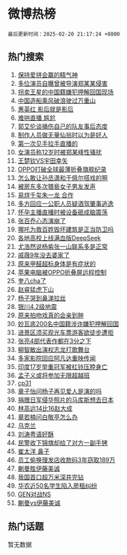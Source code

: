 # 微博热榜

`最后更新时间：2025-02-20 21:17:24 +0800`

## 热门搜索

1. [保持爱拼会赢的精气神](https://m.weibo.cn/search?containerid=100103type%3D1%26t%3D10%26q%3D%23%E4%BF%9D%E6%8C%81%E7%88%B1%E6%8B%BC%E4%BC%9A%E8%B5%A2%E7%9A%84%E7%B2%BE%E6%B0%94%E7%A5%9E%23&stream_entry_id=51&isnewpage=1&extparam=seat%3D1%26cate%3D10103%26q%3D%2523%25E4%25BF%259D%25E6%258C%2581%25E7%2588%25B1%25E6%258B%25BC%25E4%25BC%259A%25E8%25B5%25A2%25E7%259A%2584%25E7%25B2%25BE%25E6%25B0%2594%25E7%25A5%259E%2523%26pos%3D0%26stream_entry_id%3D51%26c_type%3D51%26filter_type%3Drealtimehot%26dgr%3D0%26display_time%3D1740057443%26pre_seqid%3D1740057443731023376874)
1. [多位演员自曝曾被导演郑某某侵害](https://m.weibo.cn/search?containerid=100103type%3D1%26t%3D10%26q%3D%23%E5%A4%9A%E4%BD%8D%E6%BC%94%E5%91%98%E8%87%AA%E6%9B%9D%E6%9B%BE%E8%A2%AB%E5%AF%BC%E6%BC%94%E9%83%91%E6%9F%90%E6%9F%90%E4%BE%B5%E5%AE%B3%23&stream_entry_id=31&isnewpage=1&extparam=seat%3D1%26cate%3D5001%26q%3D%2523%25E5%25A4%259A%25E4%25BD%258D%25E6%25BC%2594%25E5%2591%2598%25E8%2587%25AA%25E6%259B%259D%25E6%259B%25BE%25E8%25A2%25AB%25E5%25AF%25BC%25E6%25BC%2594%25E9%2583%2591%25E6%259F%2590%25E6%259F%2590%25E4%25BE%25B5%25E5%25AE%25B3%2523%26dgr%3D0%26stream_entry_id%3D31%26flag%3D2%26pos%3D0%26filter_type%3Drealtimehot%26realpos%3D1%26lcate%3D5001%26c_type%3D31%26band_rank%3D1%26display_time%3D1740057443%26pre_seqid%3D1740057443731023376874)
1. [拐卖王星的中国籍嫌犯押解回国现场](https://m.weibo.cn/search?containerid=100103type%3D1%26t%3D10%26q%3D%23%E6%8B%90%E5%8D%96%E7%8E%8B%E6%98%9F%E7%9A%84%E4%B8%AD%E5%9B%BD%E7%B1%8D%E5%AB%8C%E7%8A%AF%E6%8A%BC%E8%A7%A3%E5%9B%9E%E5%9B%BD%E7%8E%B0%E5%9C%BA%23&stream_entry_id=31&isnewpage=1&extparam=seat%3D1%26cate%3D5001%26q%3D%2523%25E6%258B%2590%25E5%258D%2596%25E7%258E%258B%25E6%2598%259F%25E7%259A%2584%25E4%25B8%25AD%25E5%259B%25BD%25E7%25B1%258D%25E5%25AB%258C%25E7%258A%25AF%25E6%258A%25BC%25E8%25A7%25A3%25E5%259B%259E%25E5%259B%25BD%25E7%258E%25B0%25E5%259C%25BA%2523%26dgr%3D0%26stream_entry_id%3D31%26flag%3D1%26pos%3D1%26filter_type%3Drealtimehot%26realpos%3D2%26lcate%3D5001%26c_type%3D31%26band_rank%3D2%26display_time%3D1740057443%26pre_seqid%3D1740057443731023376874)
1. [中国造船乘风破浪驶过万重山](https://m.weibo.cn/search?containerid=100103type%3D1%26t%3D10%26q%3D%23%E4%B8%AD%E5%9B%BD%E9%80%A0%E8%88%B9%E4%B9%98%E9%A3%8E%E7%A0%B4%E6%B5%AA%E9%A9%B6%E8%BF%87%E4%B8%87%E9%87%8D%E5%B1%B1%23&stream_entry_id=31&isnewpage=1&extparam=seat%3D1%26cate%3D5001%26q%3D%2523%25E4%25B8%25AD%25E5%259B%25BD%25E9%2580%25A0%25E8%2588%25B9%25E4%25B9%2598%25E9%25A3%258E%25E7%25A0%25B4%25E6%25B5%25AA%25E9%25A9%25B6%25E8%25BF%2587%25E4%25B8%2587%25E9%2587%258D%25E5%25B1%25B1%2523%26dgr%3D0%26stream_entry_id%3D31%26flag%3D1%26pos%3D2%26filter_type%3Drealtimehot%26realpos%3D3%26lcate%3D5001%26c_type%3D31%26band_rank%3D3%26display_time%3D1740057443%26pre_seqid%3D1740057443731023376874)
1. [惠英红 影后就是影后](https://m.weibo.cn/search?containerid=100103type%3D1%26t%3D10%26q%3D%E6%83%A0%E8%8B%B1%E7%BA%A2+%E5%BD%B1%E5%90%8E%E5%B0%B1%E6%98%AF%E5%BD%B1%E5%90%8E&stream_entry_id=31&isnewpage=1&extparam=seat%3D1%26cate%3D5001%26q%3D%25E6%2583%25A0%25E8%258B%25B1%25E7%25BA%25A2%2520%25E5%25BD%25B1%25E5%2590%258E%25E5%25B0%25B1%25E6%2598%25AF%25E5%25BD%25B1%25E5%2590%258E%26dgr%3D0%26stream_entry_id%3D31%26flag%3D2%26pos%3D3%26filter_type%3Drealtimehot%26realpos%3D4%26lcate%3D5001%26c_type%3D31%26band_rank%3D4%26display_time%3D1740057443%26pre_seqid%3D1740057443731023376874)
1. [难哄直播 尴尬](https://m.weibo.cn/search?containerid=100103type%3D1%26t%3D10%26q%3D%E9%9A%BE%E5%93%84%E7%9B%B4%E6%92%AD+%E5%B0%B4%E5%B0%AC&stream_entry_id=31&isnewpage=1&extparam=seat%3D1%26cate%3D5001%26q%3D%25E9%259A%25BE%25E5%2593%2584%25E7%259B%25B4%25E6%2592%25AD%2520%25E5%25B0%25B4%25E5%25B0%25AC%26dgr%3D0%26stream_entry_id%3D31%26flag%3D2%26pos%3D4%26filter_type%3Drealtimehot%26realpos%3D5%26lcate%3D5001%26c_type%3D31%26band_rank%3D5%26display_time%3D1740057443%26pre_seqid%3D1740057443731023376874)
1. [郭艾伦谈捅伤自己的队友事后态度](https://m.weibo.cn/search?containerid=100103type%3D1%26t%3D10%26q%3D%23%E9%83%AD%E8%89%BE%E4%BC%A6%E8%B0%88%E6%8D%85%E4%BC%A4%E8%87%AA%E5%B7%B1%E7%9A%84%E9%98%9F%E5%8F%8B%E4%BA%8B%E5%90%8E%E6%80%81%E5%BA%A6%23&stream_entry_id=31&isnewpage=1&extparam=seat%3D1%26cate%3D5001%26q%3D%2523%25E9%2583%25AD%25E8%2589%25BE%25E4%25BC%25A6%25E8%25B0%2588%25E6%258D%2585%25E4%25BC%25A4%25E8%2587%25AA%25E5%25B7%25B1%25E7%259A%2584%25E9%2598%259F%25E5%258F%258B%25E4%25BA%258B%25E5%2590%258E%25E6%2580%2581%25E5%25BA%25A6%2523%26dgr%3D0%26stream_entry_id%3D31%26flag%3D2%26pos%3D5%26filter_type%3Drealtimehot%26realpos%3D6%26lcate%3D5001%26c_type%3D31%26band_rank%3D6%26display_time%3D1740057443%26pre_seqid%3D1740057443731023376874)
1. [制作人员做无量仙翁时以为是好人](https://m.weibo.cn/search?containerid=100103type%3D1%26t%3D10%26q%3D%23%E5%88%B6%E4%BD%9C%E4%BA%BA%E5%91%98%E5%81%9A%E6%97%A0%E9%87%8F%E4%BB%99%E7%BF%81%E6%97%B6%E4%BB%A5%E4%B8%BA%E6%98%AF%E5%A5%BD%E4%BA%BA%23&stream_entry_id=31&isnewpage=1&extparam=seat%3D1%26cate%3D5001%26q%3D%2523%25E5%2588%25B6%25E4%25BD%259C%25E4%25BA%25BA%25E5%2591%2598%25E5%2581%259A%25E6%2597%25A0%25E9%2587%258F%25E4%25BB%2599%25E7%25BF%2581%25E6%2597%25B6%25E4%25BB%25A5%25E4%25B8%25BA%25E6%2598%25AF%25E5%25A5%25BD%25E4%25BA%25BA%2523%26dgr%3D0%26stream_entry_id%3D31%26flag%3D0%26pos%3D6%26filter_type%3Drealtimehot%26realpos%3D7%26lcate%3D5001%26c_type%3D31%26band_rank%3D7%26display_time%3D1740057443%26pre_seqid%3D1740057443731023376874)
1. [第一次见手拉手直播的](https://m.weibo.cn/search?containerid=100103type%3D1%26t%3D10%26q%3D%E7%AC%AC%E4%B8%80%E6%AC%A1%E8%A7%81%E6%89%8B%E6%8B%89%E6%89%8B%E7%9B%B4%E6%92%AD%E7%9A%84&stream_entry_id=31&isnewpage=1&extparam=seat%3D1%26cate%3D5001%26q%3D%25E7%25AC%25AC%25E4%25B8%2580%25E6%25AC%25A1%25E8%25A7%2581%25E6%2589%258B%25E6%258B%2589%25E6%2589%258B%25E7%259B%25B4%25E6%2592%25AD%25E7%259A%2584%26dgr%3D0%26stream_entry_id%3D31%26flag%3D1%26pos%3D7%26filter_type%3Drealtimehot%26realpos%3D8%26lcate%3D5001%26c_type%3D31%26band_rank%3D8%26display_time%3D1740057443%26pre_seqid%3D1740057443731023376874)
1. [女演员称12岁时被郑某峰性骚扰](https://m.weibo.cn/search?containerid=100103type%3D1%26t%3D10%26q%3D%23%E5%A5%B3%E6%BC%94%E5%91%98%E7%A7%B012%E5%B2%81%E6%97%B6%E8%A2%AB%E9%83%91%E6%9F%90%E5%B3%B0%E6%80%A7%E9%AA%9A%E6%89%B0%23&stream_entry_id=31&isnewpage=1&extparam=seat%3D1%26cate%3D5001%26q%3D%2523%25E5%25A5%25B3%25E6%25BC%2594%25E5%2591%2598%25E7%25A7%25B012%25E5%25B2%2581%25E6%2597%25B6%25E8%25A2%25AB%25E9%2583%2591%25E6%259F%2590%25E5%25B3%25B0%25E6%2580%25A7%25E9%25AA%259A%25E6%2589%25B0%2523%26dgr%3D0%26stream_entry_id%3D31%26flag%3D1%26pos%3D8%26filter_type%3Drealtimehot%26realpos%3D9%26lcate%3D5001%26c_type%3D31%26band_rank%3D9%26display_time%3D1740057443%26pre_seqid%3D1740057443731023376874)
1. [王楚钦VS宇田幸矢](https://m.weibo.cn/search?containerid=100103type%3D1%26t%3D10%26q%3D%E7%8E%8B%E6%A5%9A%E9%92%A6VS%E5%AE%87%E7%94%B0%E5%B9%B8%E7%9F%A2&stream_entry_id=31&isnewpage=1&extparam=seat%3D1%26cate%3D5001%26q%3D%25E7%258E%258B%25E6%25A5%259A%25E9%2592%25A6VS%25E5%25AE%2587%25E7%2594%25B0%25E5%25B9%25B8%25E7%259F%25A2%26dgr%3D0%26stream_entry_id%3D31%26flag%3D1%26pos%3D9%26filter_type%3Drealtimehot%26realpos%3D10%26lcate%3D5001%26c_type%3D31%26band_rank%3D10%26display_time%3D1740057443%26pre_seqid%3D1740057443731023376874)
1. [OPPO打破全球最薄折叠旗舰纪录](https://m.weibo.cn/search?containerid=100103type%3D1%26t%3D10%26q%3D%23OPPO%E6%89%93%E7%A0%B4%E5%85%A8%E7%90%83%E6%9C%80%E8%96%84%E6%8A%98%E5%8F%A0%E6%97%97%E8%88%B0%E7%BA%AA%E5%BD%95%23&stream_entry_id=31&isnewpage=1&extparam=seat%3D1%26cate%3D5001%26q%3D%2523OPPO%25E6%2589%2593%25E7%25A0%25B4%25E5%2585%25A8%25E7%2590%2583%25E6%259C%2580%25E8%2596%2584%25E6%258A%2598%25E5%258F%25A0%25E6%2597%2597%25E8%2588%25B0%25E7%25BA%25AA%25E5%25BD%2595%2523%26dgr%3D0%26adid%3D276383%26stream_entry_id%3D31%26flag%3D1%26pos%3D10%26filter_type%3Drealtimehot%26realpos%3D11%26c_type%3D31%26band_rank%3D11%26lcate%3D5001%26display_time%3D1740057443%26pre_seqid%3D1740057443731023376874)
1. [怎么敢让孙丞潇和于佩尔搭戏的啊](https://m.weibo.cn/search?containerid=100103type%3D1%26t%3D10%26q%3D%E6%80%8E%E4%B9%88%E6%95%A2%E8%AE%A9%E5%AD%99%E4%B8%9E%E6%BD%87%E5%92%8C%E4%BA%8E%E4%BD%A9%E5%B0%94%E6%90%AD%E6%88%8F%E7%9A%84%E5%95%8A&stream_entry_id=31&isnewpage=1&extparam=seat%3D1%26cate%3D5001%26q%3D%25E6%2580%258E%25E4%25B9%2588%25E6%2595%25A2%25E8%25AE%25A9%25E5%25AD%2599%25E4%25B8%259E%25E6%25BD%2587%25E5%2592%258C%25E4%25BA%258E%25E4%25BD%25A9%25E5%25B0%2594%25E6%2590%25AD%25E6%2588%258F%25E7%259A%2584%25E5%2595%258A%26dgr%3D0%26stream_entry_id%3D31%26flag%3D0%26pos%3D11%26filter_type%3Drealtimehot%26realpos%3D12%26lcate%3D5001%26c_type%3D31%26band_rank%3D12%26display_time%3D1740057443%26pre_seqid%3D1740057443731023376874)
1. [被房东多次猥亵女子男友发声](https://m.weibo.cn/search?containerid=100103type%3D1%26t%3D10%26q%3D%23%E8%A2%AB%E6%88%BF%E4%B8%9C%E5%A4%9A%E6%AC%A1%E7%8C%A5%E4%BA%B5%E5%A5%B3%E5%AD%90%E7%94%B7%E5%8F%8B%E5%8F%91%E5%A3%B0%23&stream_entry_id=31&isnewpage=1&extparam=seat%3D1%26cate%3D5001%26q%3D%2523%25E8%25A2%25AB%25E6%2588%25BF%25E4%25B8%259C%25E5%25A4%259A%25E6%25AC%25A1%25E7%258C%25A5%25E4%25BA%25B5%25E5%25A5%25B3%25E5%25AD%2590%25E7%2594%25B7%25E5%258F%258B%25E5%258F%2591%25E5%25A3%25B0%2523%26dgr%3D0%26stream_entry_id%3D31%26flag%3D1%26pos%3D12%26filter_type%3Drealtimehot%26realpos%3D13%26lcate%3D5001%26c_type%3D31%26band_rank%3D13%26display_time%3D1740057443%26pre_seqid%3D1740057443731023376874)
1. [易烊千玺朱一龙 合作](https://m.weibo.cn/search?containerid=100103type%3D1%26t%3D10%26q%3D%E6%98%93%E7%83%8A%E5%8D%83%E7%8E%BA%E6%9C%B1%E4%B8%80%E9%BE%99+%E5%90%88%E4%BD%9C&stream_entry_id=31&isnewpage=1&extparam=seat%3D1%26cate%3D5001%26q%3D%25E6%2598%2593%25E7%2583%258A%25E5%258D%2583%25E7%258E%25BA%25E6%259C%25B1%25E4%25B8%2580%25E9%25BE%2599%2520%25E5%2590%2588%25E4%25BD%259C%26dgr%3D0%26stream_entry_id%3D31%26flag%3D2%26pos%3D13%26filter_type%3Drealtimehot%26realpos%3D14%26lcate%3D5001%26c_type%3D31%26band_rank%3D14%26display_time%3D1740057443%26pre_seqid%3D1740057443731023376874)
1. [多方回应一公职人员疑酒驾肇事逃逸](https://m.weibo.cn/search?containerid=100103type%3D1%26t%3D10%26q%3D%23%E5%A4%9A%E6%96%B9%E5%9B%9E%E5%BA%94%E4%B8%80%E5%85%AC%E8%81%8C%E4%BA%BA%E5%91%98%E7%96%91%E9%85%92%E9%A9%BE%E8%82%87%E4%BA%8B%E9%80%83%E9%80%B8%23&stream_entry_id=31&isnewpage=1&extparam=seat%3D1%26cate%3D5001%26q%3D%2523%25E5%25A4%259A%25E6%2596%25B9%25E5%259B%259E%25E5%25BA%2594%25E4%25B8%2580%25E5%2585%25AC%25E8%2581%258C%25E4%25BA%25BA%25E5%2591%2598%25E7%2596%2591%25E9%2585%2592%25E9%25A9%25BE%25E8%2582%2587%25E4%25BA%258B%25E9%2580%2583%25E9%2580%25B8%2523%26dgr%3D0%26stream_entry_id%3D31%26flag%3D1%26pos%3D14%26filter_type%3Drealtimehot%26realpos%3D15%26lcate%3D5001%26c_type%3D31%26band_rank%3D15%26display_time%3D1740057443%26pre_seqid%3D1740057443731023376874)
1. [怀孕主播直播时被设备砸成脑震荡](https://m.weibo.cn/search?containerid=100103type%3D1%26t%3D10%26q%3D%23%E6%80%80%E5%AD%95%E4%B8%BB%E6%92%AD%E7%9B%B4%E6%92%AD%E6%97%B6%E8%A2%AB%E8%AE%BE%E5%A4%87%E7%A0%B8%E6%88%90%E8%84%91%E9%9C%87%E8%8D%A1%23&stream_entry_id=31&isnewpage=1&extparam=seat%3D1%26cate%3D5001%26q%3D%2523%25E6%2580%2580%25E5%25AD%2595%25E4%25B8%25BB%25E6%2592%25AD%25E7%259B%25B4%25E6%2592%25AD%25E6%2597%25B6%25E8%25A2%25AB%25E8%25AE%25BE%25E5%25A4%2587%25E7%25A0%25B8%25E6%2588%2590%25E8%2584%2591%25E9%259C%2587%25E8%258D%25A1%2523%26dgr%3D0%26stream_entry_id%3D31%26flag%3D1%26pos%3D15%26filter_type%3Drealtimehot%26realpos%3D16%26lcate%3D5001%26c_type%3D31%26band_rank%3D16%26display_time%3D1740057443%26pre_seqid%3D1740057443731023376874)
1. [张百乔心态演崩了](https://m.weibo.cn/search?containerid=100103type%3D1%26t%3D10%26q%3D%E5%BC%A0%E7%99%BE%E4%B9%94%E5%BF%83%E6%80%81%E6%BC%94%E5%B4%A9%E4%BA%86&stream_entry_id=31&isnewpage=1&extparam=seat%3D1%26cate%3D5001%26q%3D%25E5%25BC%25A0%25E7%2599%25BE%25E4%25B9%2594%25E5%25BF%2583%25E6%2580%2581%25E6%25BC%2594%25E5%25B4%25A9%25E4%25BA%2586%26dgr%3D0%26stream_entry_id%3D31%26flag%3D0%26pos%3D16%26filter_type%3Drealtimehot%26realpos%3D17%26lcate%3D5001%26c_type%3D31%26band_rank%3D17%26display_time%3D1740057443%26pre_seqid%3D1740057443731023376874)
1. [哪吒为救百姓毁坏建筑是正当防卫吗](https://m.weibo.cn/search?containerid=100103type%3D1%26t%3D10%26q%3D%23%E5%93%AA%E5%90%92%E4%B8%BA%E6%95%91%E7%99%BE%E5%A7%93%E6%AF%81%E5%9D%8F%E5%BB%BA%E7%AD%91%E6%98%AF%E6%AD%A3%E5%BD%93%E9%98%B2%E5%8D%AB%E5%90%97%23&stream_entry_id=31&isnewpage=1&extparam=seat%3D1%26cate%3D5001%26q%3D%2523%25E5%2593%25AA%25E5%2590%2592%25E4%25B8%25BA%25E6%2595%2591%25E7%2599%25BE%25E5%25A7%2593%25E6%25AF%2581%25E5%259D%258F%25E5%25BB%25BA%25E7%25AD%2591%25E6%2598%25AF%25E6%25AD%25A3%25E5%25BD%2593%25E9%2598%25B2%25E5%258D%25AB%25E5%2590%2597%2523%26dgr%3D0%26stream_entry_id%3D31%26flag%3D0%26pos%3D17%26filter_type%3Drealtimehot%26realpos%3D18%26lcate%3D5001%26c_type%3D31%26band_rank%3D18%26display_time%3D1740057443%26pre_seqid%3D1740057443731023376874)
1. [各地高校上线满血版DeepSeek](https://m.weibo.cn/search?containerid=100103type%3D1%26t%3D10%26q%3D%23%E5%90%84%E5%9C%B0%E9%AB%98%E6%A0%A1%E4%B8%8A%E7%BA%BF%E6%BB%A1%E8%A1%80%E7%89%88DeepSeek%23&stream_entry_id=31&isnewpage=1&extparam=seat%3D1%26cate%3D5001%26q%3D%2523%25E5%2590%2584%25E5%259C%25B0%25E9%25AB%2598%25E6%25A0%25A1%25E4%25B8%258A%25E7%25BA%25BF%25E6%25BB%25A1%25E8%25A1%2580%25E7%2589%2588DeepSeek%2523%26dgr%3D0%26stream_entry_id%3D31%26flag%3D1%26pos%3D18%26filter_type%3Drealtimehot%26realpos%3D19%26lcate%3D5001%26c_type%3D31%26band_rank%3D19%26display_time%3D1740057443%26pre_seqid%3D1740057443731023376874)
1. [尤浩然说杨紫张一山联系多是正常](https://m.weibo.cn/search?containerid=100103type%3D1%26t%3D10%26q%3D%23%E5%B0%A4%E6%B5%A9%E7%84%B6%E8%AF%B4%E6%9D%A8%E7%B4%AB%E5%BC%A0%E4%B8%80%E5%B1%B1%E8%81%94%E7%B3%BB%E5%A4%9A%E6%98%AF%E6%AD%A3%E5%B8%B8%23&stream_entry_id=31&isnewpage=1&extparam=seat%3D1%26cate%3D5001%26q%3D%2523%25E5%25B0%25A4%25E6%25B5%25A9%25E7%2584%25B6%25E8%25AF%25B4%25E6%259D%25A8%25E7%25B4%25AB%25E5%25BC%25A0%25E4%25B8%2580%25E5%25B1%25B1%25E8%2581%2594%25E7%25B3%25BB%25E5%25A4%259A%25E6%2598%25AF%25E6%25AD%25A3%25E5%25B8%25B8%2523%26dgr%3D0%26stream_entry_id%3D31%26flag%3D0%26pos%3D19%26filter_type%3Drealtimehot%26realpos%3D20%26lcate%3D5001%26c_type%3D31%26band_rank%3D20%26display_time%3D1740057443%26pre_seqid%3D1740057443731023376874)
1. [戚薇9年没去婆家了](https://m.weibo.cn/search?containerid=100103type%3D1%26t%3D10%26q%3D%23%E6%88%9A%E8%96%879%E5%B9%B4%E6%B2%A1%E5%8E%BB%E5%A9%86%E5%AE%B6%E4%BA%86%23&stream_entry_id=31&isnewpage=1&extparam=seat%3D1%26cate%3D5001%26q%3D%2523%25E6%2588%259A%25E8%2596%25879%25E5%25B9%25B4%25E6%25B2%25A1%25E5%258E%25BB%25E5%25A9%2586%25E5%25AE%25B6%25E4%25BA%2586%2523%26dgr%3D0%26stream_entry_id%3D31%26flag%3D2%26pos%3D20%26filter_type%3Drealtimehot%26realpos%3D21%26lcate%3D5001%26c_type%3D31%26band_rank%3D21%26display_time%3D1740057443%26pre_seqid%3D1740057443731023376874)
1. [原来甲醛超标身体是有症状的](https://m.weibo.cn/search?containerid=100103type%3D1%26t%3D10%26q%3D%23%E5%8E%9F%E6%9D%A5%E7%94%B2%E9%86%9B%E8%B6%85%E6%A0%87%E8%BA%AB%E4%BD%93%E6%98%AF%E6%9C%89%E7%97%87%E7%8A%B6%E7%9A%84%23&stream_entry_id=31&isnewpage=1&extparam=seat%3D1%26cate%3D5001%26q%3D%2523%25E5%258E%259F%25E6%259D%25A5%25E7%2594%25B2%25E9%2586%259B%25E8%25B6%2585%25E6%25A0%2587%25E8%25BA%25AB%25E4%25BD%2593%25E6%2598%25AF%25E6%259C%2589%25E7%2597%2587%25E7%258A%25B6%25E7%259A%2584%2523%26dgr%3D0%26stream_entry_id%3D31%26flag%3D0%26pos%3D21%26filter_type%3Drealtimehot%26realpos%3D22%26lcate%3D5001%26c_type%3D31%26band_rank%3D22%26display_time%3D1740057443%26pre_seqid%3D1740057443731023376874)
1. [苹果电脑被OPPO折叠屏远程控制](https://m.weibo.cn/search?containerid=100103type%3D1%26t%3D10%26q%3D%23%E8%8B%B9%E6%9E%9C%E7%94%B5%E8%84%91%E8%A2%ABOPPO%E6%8A%98%E5%8F%A0%E5%B1%8F%E8%BF%9C%E7%A8%8B%E6%8E%A7%E5%88%B6%23&stream_entry_id=31&isnewpage=1&extparam=seat%3D1%26cate%3D5001%26q%3D%2523%25E8%258B%25B9%25E6%259E%259C%25E7%2594%25B5%25E8%2584%2591%25E8%25A2%25ABOPPO%25E6%258A%2598%25E5%258F%25A0%25E5%25B1%258F%25E8%25BF%259C%25E7%25A8%258B%25E6%258E%25A7%25E5%2588%25B6%2523%26dgr%3D0%26adid%3D276309%26stream_entry_id%3D31%26flag%3D1%26pos%3D22%26filter_type%3Drealtimehot%26realpos%3D23%26c_type%3D31%26band_rank%3D23%26lcate%3D5001%26display_time%3D1740057443%26pre_seqid%3D1740057443731023376874)
1. [奎八cha了](https://m.weibo.cn/search?containerid=100103type%3D1%26t%3D10%26q%3D%E5%A5%8E%E5%85%ABcha%E4%BA%86&stream_entry_id=31&isnewpage=1&extparam=seat%3D1%26cate%3D5001%26q%3D%25E5%25A5%258E%25E5%2585%25ABcha%25E4%25BA%2586%26dgr%3D0%26stream_entry_id%3D31%26flag%3D1%26pos%3D23%26filter_type%3Drealtimehot%26realpos%3D24%26lcate%3D5001%26c_type%3D31%26band_rank%3D24%26display_time%3D1740057443%26pre_seqid%3D1740057443731023376874)
1. [赵睿猛虎下山](https://m.weibo.cn/search?containerid=100103type%3D1%26t%3D10%26q%3D%23%E8%B5%B5%E7%9D%BF%E7%8C%9B%E8%99%8E%E4%B8%8B%E5%B1%B1%23&stream_entry_id=31&isnewpage=1&extparam=seat%3D1%26cate%3D5001%26q%3D%2523%25E8%25B5%25B5%25E7%259D%25BF%25E7%258C%259B%25E8%2599%258E%25E4%25B8%258B%25E5%25B1%25B1%2523%26dgr%3D0%26stream_entry_id%3D31%26flag%3D1%26pos%3D24%26filter_type%3Drealtimehot%26realpos%3D25%26lcate%3D5001%26c_type%3D31%26band_rank%3D25%26display_time%3D1740057443%26pre_seqid%3D1740057443731023376874)
1. [杨子哭到鼻涕拉丝](https://m.weibo.cn/search?containerid=100103type%3D1%26t%3D10%26q%3D%E6%9D%A8%E5%AD%90%E5%93%AD%E5%88%B0%E9%BC%BB%E6%B6%95%E6%8B%89%E4%B8%9D&stream_entry_id=31&isnewpage=1&extparam=seat%3D1%26cate%3D5001%26q%3D%25E6%259D%25A8%25E5%25AD%2590%25E5%2593%25AD%25E5%2588%25B0%25E9%25BC%25BB%25E6%25B6%2595%25E6%258B%2589%25E4%25B8%259D%26dgr%3D0%26stream_entry_id%3D31%26flag%3D1%26pos%3D25%26filter_type%3Drealtimehot%26realpos%3D26%26lcate%3D5001%26c_type%3D31%26band_rank%3D26%26display_time%3D1740057443%26pre_seqid%3D1740057443731023376874)
1. [银川4.2级地震](https://m.weibo.cn/search?containerid=100103type%3D1%26t%3D10%26q%3D%23%E9%93%B6%E5%B7%9D4.2%E7%BA%A7%E5%9C%B0%E9%9C%87%23&stream_entry_id=31&isnewpage=1&extparam=seat%3D1%26cate%3D5001%26q%3D%2523%25E9%2593%25B6%25E5%25B7%259D4.2%25E7%25BA%25A7%25E5%259C%25B0%25E9%259C%2587%2523%26dgr%3D0%26stream_entry_id%3D31%26flag%3D1%26pos%3D26%26filter_type%3Drealtimehot%26realpos%3D27%26lcate%3D5001%26c_type%3D31%26band_rank%3D27%26display_time%3D1740057443%26pre_seqid%3D1740057443731023376874)
1. [原来拍吻戏真的会亲到肿](https://m.weibo.cn/search?containerid=100103type%3D1%26t%3D10%26q%3D%E5%8E%9F%E6%9D%A5%E6%8B%8D%E5%90%BB%E6%88%8F%E7%9C%9F%E7%9A%84%E4%BC%9A%E4%BA%B2%E5%88%B0%E8%82%BF&stream_entry_id=31&isnewpage=1&extparam=seat%3D1%26cate%3D5001%26q%3D%25E5%258E%259F%25E6%259D%25A5%25E6%258B%258D%25E5%2590%25BB%25E6%2588%258F%25E7%259C%259F%25E7%259A%2584%25E4%25BC%259A%25E4%25BA%25B2%25E5%2588%25B0%25E8%2582%25BF%26dgr%3D0%26stream_entry_id%3D31%26flag%3D0%26pos%3D27%26filter_type%3Drealtimehot%26realpos%3D28%26lcate%3D5001%26c_type%3D31%26band_rank%3D28%26display_time%3D1740057443%26pre_seqid%3D1740057443731023376874)
1. [妙瓦底200名中国籍涉诈嫌犯押解回国](https://m.weibo.cn/search?containerid=100103type%3D1%26t%3D10%26q%3D%23%E5%A6%99%E7%93%A6%E5%BA%95200%E5%90%8D%E4%B8%AD%E5%9B%BD%E7%B1%8D%E6%B6%89%E8%AF%88%E5%AB%8C%E7%8A%AF%E6%8A%BC%E8%A7%A3%E5%9B%9E%E5%9B%BD%23&stream_entry_id=31&isnewpage=1&extparam=seat%3D1%26cate%3D5001%26q%3D%2523%25E5%25A6%2599%25E7%2593%25A6%25E5%25BA%2595200%25E5%2590%258D%25E4%25B8%25AD%25E5%259B%25BD%25E7%25B1%258D%25E6%25B6%2589%25E8%25AF%2588%25E5%25AB%258C%25E7%258A%25AF%25E6%258A%25BC%25E8%25A7%25A3%25E5%259B%259E%25E5%259B%25BD%2523%26dgr%3D0%26stream_entry_id%3D31%26flag%3D0%26pos%3D28%26filter_type%3Drealtimehot%26realpos%3D29%26lcate%3D5001%26c_type%3D31%26band_rank%3D29%26display_time%3D1740057443%26pre_seqid%3D1740057443731023376874)
1. [进景区须买观光车票游客欲徒步遭拒](https://m.weibo.cn/search?containerid=100103type%3D1%26t%3D10%26q%3D%23%E8%BF%9B%E6%99%AF%E5%8C%BA%E9%A1%BB%E4%B9%B0%E8%A7%82%E5%85%89%E8%BD%A6%E7%A5%A8%E6%B8%B8%E5%AE%A2%E6%AC%B2%E5%BE%92%E6%AD%A5%E9%81%AD%E6%8B%92%23&stream_entry_id=31&isnewpage=1&extparam=seat%3D1%26cate%3D5001%26q%3D%2523%25E8%25BF%259B%25E6%2599%25AF%25E5%258C%25BA%25E9%25A1%25BB%25E4%25B9%25B0%25E8%25A7%2582%25E5%2585%2589%25E8%25BD%25A6%25E7%25A5%25A8%25E6%25B8%25B8%25E5%25AE%25A2%25E6%25AC%25B2%25E5%25BE%2592%25E6%25AD%25A5%25E9%2581%25AD%25E6%258B%2592%2523%26dgr%3D0%26stream_entry_id%3D31%26flag%3D1%26pos%3D29%26filter_type%3Drealtimehot%26realpos%3D30%26lcate%3D5001%26c_type%3D31%26band_rank%3D30%26display_time%3D1740057443%26pre_seqid%3D1740057443731023376874)
1. [张亮4部代表作都在3分之下](https://m.weibo.cn/search?containerid=100103type%3D1%26t%3D10%26q%3D%23%E5%BC%A0%E4%BA%AE4%E9%83%A8%E4%BB%A3%E8%A1%A8%E4%BD%9C%E9%83%BD%E5%9C%A83%E5%88%86%E4%B9%8B%E4%B8%8B%23&stream_entry_id=31&isnewpage=1&extparam=seat%3D1%26cate%3D5001%26q%3D%2523%25E5%25BC%25A0%25E4%25BA%25AE4%25E9%2583%25A8%25E4%25BB%25A3%25E8%25A1%25A8%25E4%25BD%259C%25E9%2583%25BD%25E5%259C%25A83%25E5%2588%2586%25E4%25B9%258B%25E4%25B8%258B%2523%26dgr%3D0%26stream_entry_id%3D31%26flag%3D1%26pos%3D30%26filter_type%3Drealtimehot%26realpos%3D31%26lcate%3D5001%26c_type%3D31%26band_rank%3D31%26display_time%3D1740057443%26pre_seqid%3D1740057443731023376874)
1. [柳智敏出演权志龙打歌舞台](https://m.weibo.cn/search?containerid=100103type%3D1%26t%3D10%26q%3D%23%E6%9F%B3%E6%99%BA%E6%95%8F%E5%87%BA%E6%BC%94%E6%9D%83%E5%BF%97%E9%BE%99%E6%89%93%E6%AD%8C%E8%88%9E%E5%8F%B0%23&stream_entry_id=31&isnewpage=1&extparam=seat%3D1%26cate%3D5001%26q%3D%2523%25E6%259F%25B3%25E6%2599%25BA%25E6%2595%258F%25E5%2587%25BA%25E6%25BC%2594%25E6%259D%2583%25E5%25BF%2597%25E9%25BE%2599%25E6%2589%2593%25E6%25AD%258C%25E8%2588%259E%25E5%258F%25B0%2523%26dgr%3D0%26stream_entry_id%3D31%26flag%3D1%26pos%3D31%26filter_type%3Drealtimehot%26realpos%3D32%26lcate%3D5001%26c_type%3D31%26band_rank%3D32%26display_time%3D1740057443%26pre_seqid%3D1740057443731023376874)
1. [多家影院回应阿凡达重映传闻](https://m.weibo.cn/search?containerid=100103type%3D1%26t%3D10%26q%3D%23%E5%A4%9A%E5%AE%B6%E5%BD%B1%E9%99%A2%E5%9B%9E%E5%BA%94%E9%98%BF%E5%87%A1%E8%BE%BE%E9%87%8D%E6%98%A0%E4%BC%A0%E9%97%BB%23&stream_entry_id=31&isnewpage=1&extparam=seat%3D1%26cate%3D5001%26q%3D%2523%25E5%25A4%259A%25E5%25AE%25B6%25E5%25BD%25B1%25E9%2599%25A2%25E5%259B%259E%25E5%25BA%2594%25E9%2598%25BF%25E5%2587%25A1%25E8%25BE%25BE%25E9%2587%258D%25E6%2598%25A0%25E4%25BC%25A0%25E9%2597%25BB%2523%26dgr%3D0%26stream_entry_id%3D31%26flag%3D0%26pos%3D32%26filter_type%3Drealtimehot%26realpos%3D33%26lcate%3D5001%26c_type%3D31%26band_rank%3D33%26display_time%3D1740057443%26pre_seqid%3D1740057443731023376874)
1. [印度17岁举重冠军被杠铃压脖身亡](https://m.weibo.cn/search?containerid=100103type%3D1%26t%3D10%26q%3D%23%E5%8D%B0%E5%BA%A617%E5%B2%81%E4%B8%BE%E9%87%8D%E5%86%A0%E5%86%9B%E8%A2%AB%E6%9D%A0%E9%93%83%E5%8E%8B%E8%84%96%E8%BA%AB%E4%BA%A1%23&stream_entry_id=31&isnewpage=1&extparam=seat%3D1%26cate%3D5001%26q%3D%2523%25E5%258D%25B0%25E5%25BA%25A617%25E5%25B2%2581%25E4%25B8%25BE%25E9%2587%258D%25E5%2586%25A0%25E5%2586%259B%25E8%25A2%25AB%25E6%259D%25A0%25E9%2593%2583%25E5%258E%258B%25E8%2584%2596%25E8%25BA%25AB%25E4%25BA%25A1%2523%26dgr%3D0%26stream_entry_id%3D31%26flag%3D0%26pos%3D33%26filter_type%3Drealtimehot%26realpos%3D34%26lcate%3D5001%26c_type%3D31%26band_rank%3D34%26display_time%3D1740057443%26pre_seqid%3D1740057443731023376874)
1. [孟子义或将参加无限超越班](https://m.weibo.cn/search?containerid=100103type%3D1%26t%3D10%26q%3D%23%E5%AD%9F%E5%AD%90%E4%B9%89%E6%88%96%E5%B0%86%E5%8F%82%E5%8A%A0%E6%97%A0%E9%99%90%E8%B6%85%E8%B6%8A%E7%8F%AD%23&stream_entry_id=31&isnewpage=1&extparam=seat%3D1%26cate%3D5001%26q%3D%2523%25E5%25AD%259F%25E5%25AD%2590%25E4%25B9%2589%25E6%2588%2596%25E5%25B0%2586%25E5%258F%2582%25E5%258A%25A0%25E6%2597%25A0%25E9%2599%2590%25E8%25B6%2585%25E8%25B6%258A%25E7%258F%25AD%2523%26dgr%3D0%26stream_entry_id%3D31%26flag%3D1%26pos%3D34%26filter_type%3Drealtimehot%26realpos%3D35%26lcate%3D5001%26c_type%3D31%26band_rank%3D35%26display_time%3D1740057443%26pre_seqid%3D1740057443731023376874)
1. [cp31](https://m.weibo.cn/search?containerid=100103type%3D1%26t%3D10%26q%3Dcp31&stream_entry_id=31&isnewpage=1&extparam=seat%3D1%26cate%3D5001%26q%3Dcp31%26dgr%3D0%26stream_entry_id%3D31%26flag%3D1%26pos%3D35%26filter_type%3Drealtimehot%26realpos%3D36%26lcate%3D5001%26c_type%3D31%26band_rank%3D36%26display_time%3D1740057443%26pre_seqid%3D1740057443731023376874)
1. [章子怡问杨子再见爱人是演的吗](https://m.weibo.cn/search?containerid=100103type%3D1%26t%3D10%26q%3D%E7%AB%A0%E5%AD%90%E6%80%A1%E9%97%AE%E6%9D%A8%E5%AD%90%E5%86%8D%E8%A7%81%E7%88%B1%E4%BA%BA%E6%98%AF%E6%BC%94%E7%9A%84%E5%90%97&stream_entry_id=31&isnewpage=1&extparam=seat%3D1%26cate%3D5001%26q%3D%25E7%25AB%25A0%25E5%25AD%2590%25E6%2580%25A1%25E9%2597%25AE%25E6%259D%25A8%25E5%25AD%2590%25E5%2586%258D%25E8%25A7%2581%25E7%2588%25B1%25E4%25BA%25BA%25E6%2598%25AF%25E6%25BC%2594%25E7%259A%2584%25E5%2590%2597%26dgr%3D0%26stream_entry_id%3D31%26flag%3D1%26pos%3D36%26filter_type%3Drealtimehot%26realpos%3D37%26lcate%3D5001%26c_type%3D31%26band_rank%3D37%26display_time%3D1740057443%26pre_seqid%3D1740057443731023376874)
1. [捐赠日军侵华照片的马库斯想去日本](https://m.weibo.cn/search?containerid=100103type%3D1%26t%3D10%26q%3D%23%E6%8D%90%E8%B5%A0%E6%97%A5%E5%86%9B%E4%BE%B5%E5%8D%8E%E7%85%A7%E7%89%87%E7%9A%84%E9%A9%AC%E5%BA%93%E6%96%AF%E6%83%B3%E5%8E%BB%E6%97%A5%E6%9C%AC%23&stream_entry_id=31&isnewpage=1&extparam=seat%3D1%26cate%3D5001%26q%3D%2523%25E6%258D%2590%25E8%25B5%25A0%25E6%2597%25A5%25E5%2586%259B%25E4%25BE%25B5%25E5%258D%258E%25E7%2585%25A7%25E7%2589%2587%25E7%259A%2584%25E9%25A9%25AC%25E5%25BA%2593%25E6%2596%25AF%25E6%2583%25B3%25E5%258E%25BB%25E6%2597%25A5%25E6%259C%25AC%2523%26dgr%3D0%26stream_entry_id%3D31%26flag%3D0%26pos%3D37%26filter_type%3Drealtimehot%26realpos%3D38%26lcate%3D5001%26c_type%3D31%26band_rank%3D38%26display_time%3D1740057443%26pre_seqid%3D1740057443731023376874)
1. [林高远14比16赵大成](https://m.weibo.cn/search?containerid=100103type%3D1%26t%3D10%26q%3D%23%E6%9E%97%E9%AB%98%E8%BF%9C14%E6%AF%9416%E8%B5%B5%E5%A4%A7%E6%88%90%23&stream_entry_id=31&isnewpage=1&extparam=seat%3D1%26cate%3D5001%26q%3D%2523%25E6%259E%2597%25E9%25AB%2598%25E8%25BF%259C14%25E6%25AF%259416%25E8%25B5%25B5%25E5%25A4%25A7%25E6%2588%2590%2523%26dgr%3D0%26stream_entry_id%3D31%26flag%3D1%26pos%3D38%26filter_type%3Drealtimehot%26realpos%3D39%26lcate%3D5001%26c_type%3D31%26band_rank%3D39%26display_time%3D1740057443%26pre_seqid%3D1740057443731023376874)
1. [章若楠问白敬亭怎么办](https://m.weibo.cn/search?containerid=100103type%3D1%26t%3D10%26q%3D%23%E7%AB%A0%E8%8B%A5%E6%A5%A0%E9%97%AE%E7%99%BD%E6%95%AC%E4%BA%AD%E6%80%8E%E4%B9%88%E5%8A%9E%23&stream_entry_id=31&isnewpage=1&extparam=seat%3D1%26cate%3D5001%26q%3D%2523%25E7%25AB%25A0%25E8%258B%25A5%25E6%25A5%25A0%25E9%2597%25AE%25E7%2599%25BD%25E6%2595%25AC%25E4%25BA%25AD%25E6%2580%258E%25E4%25B9%2588%25E5%258A%259E%2523%26dgr%3D0%26stream_entry_id%3D31%26flag%3D1%26pos%3D39%26filter_type%3Drealtimehot%26realpos%3D40%26lcate%3D5001%26c_type%3D31%26band_rank%3D40%26display_time%3D1740057443%26pre_seqid%3D1740057443731023376874)
1. [乌克兰](https://m.weibo.cn/search?containerid=100103type%3D1%26t%3D10%26q%3D%E4%B9%8C%E5%85%8B%E5%85%B0&stream_entry_id=31&isnewpage=1&extparam=seat%3D1%26cate%3D5001%26q%3D%25E4%25B9%258C%25E5%2585%258B%25E5%2585%25B0%26dgr%3D0%26stream_entry_id%3D31%26flag%3D1%26pos%3D40%26filter_type%3Drealtimehot%26realpos%3D41%26lcate%3D5001%26c_type%3D31%26band_rank%3D41%26display_time%3D1740057443%26pre_seqid%3D1740057443731023376874)
1. [刘涛粤语好酥](https://m.weibo.cn/search?containerid=100103type%3D1%26t%3D10%26q%3D%E5%88%98%E6%B6%9B%E7%B2%A4%E8%AF%AD%E5%A5%BD%E9%85%A5&stream_entry_id=31&isnewpage=1&extparam=seat%3D1%26cate%3D5001%26q%3D%25E5%2588%2598%25E6%25B6%259B%25E7%25B2%25A4%25E8%25AF%25AD%25E5%25A5%25BD%25E9%2585%25A5%26dgr%3D0%26stream_entry_id%3D31%26flag%3D1%26pos%3D41%26filter_type%3Drealtimehot%26realpos%3D42%26lcate%3D5001%26c_type%3D31%26band_rank%3D42%26display_time%3D1740057443%26pre_seqid%3D1740057443731023376874)
1. [民警收下锦旗却给了对方一副手铐](https://m.weibo.cn/search?containerid=100103type%3D1%26t%3D10%26q%3D%23%E6%B0%91%E8%AD%A6%E6%94%B6%E4%B8%8B%E9%94%A6%E6%97%97%E5%8D%B4%E7%BB%99%E4%BA%86%E5%AF%B9%E6%96%B9%E4%B8%80%E5%89%AF%E6%89%8B%E9%93%90%23&stream_entry_id=31&isnewpage=1&extparam=seat%3D1%26cate%3D5001%26q%3D%2523%25E6%25B0%2591%25E8%25AD%25A6%25E6%2594%25B6%25E4%25B8%258B%25E9%2594%25A6%25E6%2597%2597%25E5%258D%25B4%25E7%25BB%2599%25E4%25BA%2586%25E5%25AF%25B9%25E6%2596%25B9%25E4%25B8%2580%25E5%2589%25AF%25E6%2589%258B%25E9%2593%2590%2523%26dgr%3D0%26stream_entry_id%3D31%26flag%3D1%26pos%3D42%26filter_type%3Drealtimehot%26realpos%3D43%26lcate%3D5001%26c_type%3D31%26band_rank%3D43%26display_time%3D1740057443%26pre_seqid%3D1740057443731023376874)
1. [崔太洋 鼻子](https://m.weibo.cn/search?containerid=100103type%3D1%26t%3D10%26q%3D%E5%B4%94%E5%A4%AA%E6%B4%8B+%E9%BC%BB%E5%AD%90&stream_entry_id=31&isnewpage=1&extparam=seat%3D1%26cate%3D5001%26q%3D%25E5%25B4%2594%25E5%25A4%25AA%25E6%25B4%258B%2520%25E9%25BC%25BB%25E5%25AD%2590%26dgr%3D0%26stream_entry_id%3D31%26flag%3D1%26pos%3D43%26filter_type%3Drealtimehot%26realpos%3D44%26lcate%3D5001%26c_type%3D31%26band_rank%3D44%26display_time%3D1740057443%26pre_seqid%3D1740057443731023376874)
1. [员工偷换理发店收款码3年窃取189万](https://m.weibo.cn/search?containerid=100103type%3D1%26t%3D10%26q%3D%23%E5%91%98%E5%B7%A5%E5%81%B7%E6%8D%A2%E7%90%86%E5%8F%91%E5%BA%97%E6%94%B6%E6%AC%BE%E7%A0%813%E5%B9%B4%E7%AA%83%E5%8F%96189%E4%B8%87%23&stream_entry_id=31&isnewpage=1&extparam=seat%3D1%26cate%3D5001%26q%3D%2523%25E5%2591%2598%25E5%25B7%25A5%25E5%2581%25B7%25E6%258D%25A2%25E7%2590%2586%25E5%258F%2591%25E5%25BA%2597%25E6%2594%25B6%25E6%25AC%25BE%25E7%25A0%25813%25E5%25B9%25B4%25E7%25AA%2583%25E5%258F%2596189%25E4%25B8%2587%2523%26dgr%3D0%26stream_entry_id%3D31%26flag%3D0%26pos%3D44%26filter_type%3Drealtimehot%26realpos%3D45%26lcate%3D5001%26c_type%3D31%26band_rank%3D45%26display_time%3D1740057443%26pre_seqid%3D1740057443731023376874)
1. [蒯曼胜伊藤美诚](https://m.weibo.cn/search?containerid=100103type%3D1%26t%3D10%26q%3D%23%E8%92%AF%E6%9B%BC%E8%83%9C%E4%BC%8A%E8%97%A4%E7%BE%8E%E8%AF%9A%23&stream_entry_id=31&isnewpage=1&extparam=seat%3D1%26cate%3D5001%26q%3D%2523%25E8%2592%25AF%25E6%259B%25BC%25E8%2583%259C%25E4%25BC%258A%25E8%2597%25A4%25E7%25BE%258E%25E8%25AF%259A%2523%26dgr%3D0%26stream_entry_id%3D31%26flag%3D1%26pos%3D45%26filter_type%3Drealtimehot%26realpos%3D46%26lcate%3D5001%26c_type%3D31%26band_rank%3D46%26display_time%3D1740057443%26pre_seqid%3D1740057443731023376874)
1. [我国首口超万米深井完钻](https://m.weibo.cn/search?containerid=100103type%3D1%26t%3D10%26q%3D%23%E6%88%91%E5%9B%BD%E9%A6%96%E5%8F%A3%E8%B6%85%E4%B8%87%E7%B1%B3%E6%B7%B1%E4%BA%95%E5%AE%8C%E9%92%BB%23&stream_entry_id=31&isnewpage=1&extparam=seat%3D1%26cate%3D5001%26q%3D%2523%25E6%2588%2591%25E5%259B%25BD%25E9%25A6%2596%25E5%258F%25A3%25E8%25B6%2585%25E4%25B8%2587%25E7%25B1%25B3%25E6%25B7%25B1%25E4%25BA%2595%25E5%25AE%258C%25E9%2592%25BB%2523%26dgr%3D0%26stream_entry_id%3D31%26flag%3D0%26pos%3D46%26filter_type%3Drealtimehot%26realpos%3D47%26lcate%3D5001%26c_type%3D31%26band_rank%3D47%26display_time%3D1740057443%26pre_seqid%3D1740057443731023376874)
1. [华农近50名学生陷入房租纠纷](https://m.weibo.cn/search?containerid=100103type%3D1%26t%3D10%26q%3D%23%E5%8D%8E%E5%86%9C%E8%BF%9150%E5%90%8D%E5%AD%A6%E7%94%9F%E9%99%B7%E5%85%A5%E6%88%BF%E7%A7%9F%E7%BA%A0%E7%BA%B7%23&stream_entry_id=31&isnewpage=1&extparam=seat%3D1%26cate%3D5001%26q%3D%2523%25E5%258D%258E%25E5%2586%259C%25E8%25BF%259150%25E5%2590%258D%25E5%25AD%25A6%25E7%2594%259F%25E9%2599%25B7%25E5%2585%25A5%25E6%2588%25BF%25E7%25A7%259F%25E7%25BA%25A0%25E7%25BA%25B7%2523%26dgr%3D0%26stream_entry_id%3D31%26flag%3D1%26pos%3D47%26filter_type%3Drealtimehot%26realpos%3D48%26lcate%3D5001%26c_type%3D31%26band_rank%3D48%26display_time%3D1740057443%26pre_seqid%3D1740057443731023376874)
1. [GEN对战NS](https://m.weibo.cn/search?containerid=100103type%3D1%26t%3D10%26q%3D%23GEN%E5%AF%B9%E6%88%98NS%23&stream_entry_id=31&isnewpage=1&extparam=seat%3D1%26cate%3D5001%26q%3D%2523GEN%25E5%25AF%25B9%25E6%2588%2598NS%2523%26dgr%3D0%26stream_entry_id%3D31%26flag%3D1%26pos%3D48%26filter_type%3Drealtimehot%26realpos%3D49%26lcate%3D5001%26c_type%3D31%26band_rank%3D49%26display_time%3D1740057443%26pre_seqid%3D1740057443731023376874)
1. [蒯曼vs伊藤美诚](https://m.weibo.cn/search?containerid=100103type%3D1%26t%3D10%26q%3D%23%E8%92%AF%E6%9B%BCvs%E4%BC%8A%E8%97%A4%E7%BE%8E%E8%AF%9A%23&stream_entry_id=31&isnewpage=1&extparam=seat%3D1%26cate%3D5001%26q%3D%2523%25E8%2592%25AF%25E6%259B%25BCvs%25E4%25BC%258A%25E8%2597%25A4%25E7%25BE%258E%25E8%25AF%259A%2523%26dgr%3D0%26stream_entry_id%3D31%26flag%3D1%26pos%3D49%26filter_type%3Drealtimehot%26realpos%3D50%26lcate%3D5001%26c_type%3D31%26band_rank%3D50%26display_time%3D1740057443%26pre_seqid%3D1740057443731023376874)

## 热门话题

暂无数据
